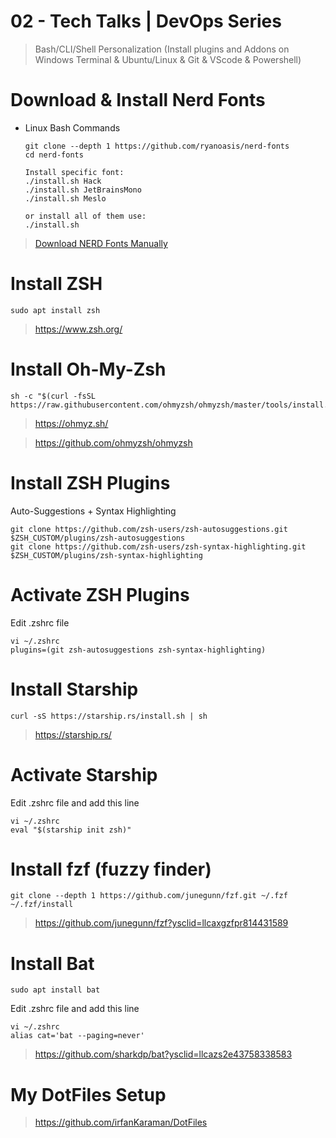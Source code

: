 # 02 - Tech Talks | DevOps Series
> Bash/CLI/Shell Personalization (Install plugins and Addons on Windows Terminal & Ubuntu/Linux & Git & VScode & Powershell)



# Download & Install Nerd Fonts
- Linux Bash Commands
  ```
  git clone --depth 1 https://github.com/ryanoasis/nerd-fonts
  cd nerd-fonts
  ```
  ```
  Install specific font:
  ./install.sh Hack
  ./install.sh JetBrainsMono
  ./install.sh Meslo
  
  or install all of them use:
  ./install.sh
  ```
> [Download NERD Fonts Manually](https://www.nerdfonts.com)

# Install ZSH
  ```
  sudo apt install zsh
  ```
> https://www.zsh.org/


# Install Oh-My-Zsh
  ```
  sh -c "$(curl -fsSL https://raw.githubusercontent.com/ohmyzsh/ohmyzsh/master/tools/install.sh)"
  ```
> https://ohmyz.sh/

> https://github.com/ohmyzsh/ohmyzsh


# Install ZSH Plugins
  Auto-Suggestions + Syntax Highlighting
  ```
  git clone https://github.com/zsh-users/zsh-autosuggestions.git $ZSH_CUSTOM/plugins/zsh-autosuggestions 
  git clone https://github.com/zsh-users/zsh-syntax-highlighting.git $ZSH_CUSTOM/plugins/zsh-syntax-highlighting
  ```


# Activate ZSH Plugins
  Edit .zshrc file
   ```
  vi ~/.zshrc
  plugins=(git zsh-autosuggestions zsh-syntax-highlighting)
  ```


# Install Starship
  ```
  curl -sS https://starship.rs/install.sh | sh
  ```
> https://starship.rs/

# Activate Starship
  Edit .zshrc file and add this line
   ```
  vi ~/.zshrc
  eval "$(starship init zsh)"
  ```

# Install fzf (fuzzy finder)
  ```
  git clone --depth 1 https://github.com/junegunn/fzf.git ~/.fzf
  ~/.fzf/install
  ```
> https://github.com/junegunn/fzf?ysclid=llcaxgzfpr814431589


# Install Bat
  ```
  sudo apt install bat
  ```
  Edit .zshrc file and add this line
  ```
  vi ~/.zshrc
  alias cat='bat --paging=never'
  ```
> https://github.com/sharkdp/bat?ysclid=llcazs2e43758338583

# My DotFiles Setup
> https://github.com/irfanKaraman/DotFiles



